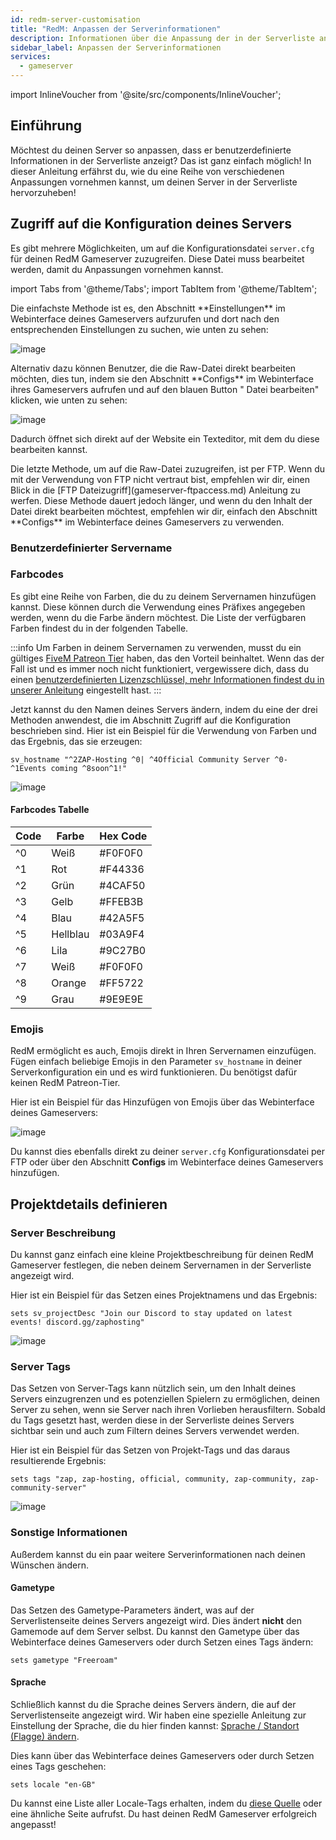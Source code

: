 ```yaml
---
id: redm-server-customisation
title: "RedM: Anpassen der Serverinformationen"
description: Informationen über die Anpassung der in der Serverliste angezeigten Informationen für RedM-Server - ZAP-Hosting.com - Dokumentation
sidebar_label: Anpassen der Serverinformationen
services:
  - gameserver
---
```


import InlineVoucher from '@site/src/components/InlineVoucher';

## Einführung

Möchtest du deinen Server so anpassen, dass er benutzerdefinierte Informationen in der Serverliste anzeigt? Das ist ganz einfach möglich! In dieser Anleitung erfährst du, wie du eine Reihe von verschiedenen Anpassungen vornehmen kannst, um deinen Server in der Serverliste hervorzuheben!

<InlineVoucher />

## Zugriff auf die Konfiguration deines Servers

Es gibt mehrere Möglichkeiten, um auf die Konfigurationsdatei `server.cfg` für deinen RedM Gameserver zuzugreifen. Diese Datei muss bearbeitet werden, damit du Anpassungen vornehmen kannst.

import Tabs from '@theme/Tabs';
import TabItem from '@theme/TabItem';

<Tabs>
<TabItem value="settings" label="Via Webinterface" default>
Die einfachste Methode ist es, den Abschnitt **Einstellungen** im Webinterface deines Gameservers aufzurufen und dort nach den entsprechenden Einstellungen zu suchen, wie unten zu sehen:

![image](https://github.com/zaphosting/docs/assets/42719082/43d0e6eb-a24d-46b8-a6a2-5659ae94084c)
</TabItem>

<TabItem value="configs" label="Via WI Config file">
Alternativ dazu können Benutzer, die die Raw-Datei direkt bearbeiten möchten, dies tun, indem sie den Abschnitt **Configs** im Webinterface ihres Gameservers aufrufen und auf den blauen Button " Datei bearbeiten" klicken, wie unten zu sehen:

![image](https://github.com/zaphosting/docs/assets/42719082/e3c7392c-7246-4133-be2e-383dac4b0327)

Dadurch öffnet sich direkt auf der Website ein Texteditor, mit dem du diese bearbeiten kannst.
</TabItem>

<TabItem value="ftp" label="Via FTP">
Die letzte Methode, um auf die Raw-Datei zuzugreifen, ist per FTP. Wenn du mit der Verwendung von FTP nicht vertraut bist, empfehlen wir dir, einen Blick in die [FTP Dateizugriff](gameserver-ftpaccess.md) Anleitung zu werfen. Diese Methode dauert jedoch länger, und wenn du den Inhalt der Datei direkt bearbeiten möchtest, empfehlen wir dir, einfach den Abschnitt **Configs** im Webinterface deines Gameservers zu verwenden.
</TabItem>
</Tabs>

### Benutzerdefinierter Servername

### Farbcodes

Es gibt eine Reihe von Farben, die du zu deinem Servernamen hinzufügen kannst. Diese können durch die Verwendung eines Präfixes angegeben werden, wenn du die Farbe ändern möchtest. Die Liste der verfügbaren Farben findest du in der folgenden Tabelle.

:::info
Um Farben in deinem Servernamen zu verwenden, musst du ein gültiges [FiveM Patreon Tier](https://www.patreon.com/FiveM/posts) haben, das den Vorteil beinhaltet. Wenn das der Fall ist und es immer noch nicht funktioniert, vergewissere dich, dass du einen [benutzerdefinierten Lizenzschlüssel, mehr Informationen findest du in unserer Anleitung](fivem-licensekey.md) eingestellt hast.
:::

Jetzt kannst du den Namen deines Servers ändern, indem du eine der drei Methoden anwendest, die im Abschnitt Zugriff auf die Konfiguration beschrieben sind. Hier ist ein Beispiel für die Verwendung von Farben und das Ergebnis, das sie erzeugen:
```
sv_hostname "^2ZAP-Hosting ^0| ^4Official Community Server ^0- ^1Events coming ^8soon^1!"
```

![image](https://github.com/zaphosting/docs/assets/42719082/32bbf492-9ee0-4c78-a391-9c44120369c2)

#### Farbcodes Tabelle

| Code | Farbe    | Hex Code |
| ---- | -------- | -------- |
| ^0   | Weiß     | #F0F0F0  |
| ^1   | Rot      | #F44336  |
| ^2   | Grün     | #4CAF50  |
| ^3   | Gelb     | #FFEB3B  |
| ^4   | Blau     | #42A5F5  |
| ^5   | Hellblau | #03A9F4  |
| ^6   | Lila     | #9C27B0  |
| ^7   | Weiß     | #F0F0F0  |
| ^8   | Orange   | #FF5722  |
| ^9   | Grau     | #9E9E9E  |

### Emojis

RedM ermöglicht es auch, Emojis direkt in Ihren Servernamen einzufügen. Fügen einfach beliebige Emojis in den Parameter `sv_hostname` in deiner Serverkonfiguration ein und es wird funktionieren. Du benötigst dafür keinen RedM Patreon-Tier.

Hier ist ein Beispiel für das Hinzufügen von Emojis über das Webinterface deines Gameservers:

![image](https://github.com/zaphosting/docs/assets/42719082/43d0e6eb-a24d-46b8-a6a2-5659ae94084c)

Du kannst dies ebenfalls direkt zu deiner `server.cfg` Konfigurationsdatei per FTP oder über den Abschnitt **Configs** im Webinterface deines Gameservers hinzufügen.



## Projektdetails definieren

### Server Beschreibung

Du kannst ganz einfach eine kleine Projektbeschreibung für deinen RedM Gameserver festlegen, die neben deinem Servernamen in der Serverliste angezeigt wird.

Hier ist ein Beispiel für das Setzen eines Projektnamens und das Ergebnis:

```
sets sv_projectDesc "Join our Discord to stay updated on latest events! discord.gg/zaphosting"
```

![image](https://github.com/zaphosting/docs/assets/42719082/32bbf492-9ee0-4c78-a391-9c44120369c2)

### Server Tags

Das Setzen von Server-Tags kann nützlich sein, um den Inhalt deines Servers einzugrenzen und es potenziellen Spielern zu ermöglichen, deinen Server zu sehen, wenn sie Server nach ihren Vorlieben herausfiltern. Sobald du Tags gesetzt hast, werden diese in der Serverliste deines Servers sichtbar sein und auch zum Filtern deines Servers verwendet werden.

Hier ist ein Beispiel für das Setzen von Projekt-Tags und das daraus resultierende Ergebnis:

```
sets tags "zap, zap-hosting, official, community, zap-community, zap-community-server"
```

![image](https://github.com/zaphosting/docs/assets/42719082/33407e9f-9e28-4264-9b13-e946ed5b434a)

### Sonstige Informationen

Außerdem kannst du ein paar weitere Serverinformationen nach deinen Wünschen ändern.

#### Gametype

Das Setzen des Gametype-Parameters ändert, was auf der Serverlistenseite deines Servers angezeigt wird. Dies ändert **nicht** den Gamemode auf dem Server selbst. Du kannst den Gametype über das Webinterface deines Gameservers oder durch Setzen eines Tags ändern:

```
sets gametype "Freeroam"
```

#### Sprache

Schließlich kannst du die Sprache deines Servers ändern, die auf der Serverlistenseite angezeigt wird. Wir haben eine spezielle Anleitung zur Einstellung der Sprache, die du hier finden kannst: [Sprache / Standort (Flagge) ändern](redm-locale.md).

Dies kann über das Webinterface deines Gameservers oder durch Setzen eines Tags geschehen:
```
sets locale "en-GB"
```

Du kannst eine Liste aller Locale-Tags erhalten, indem du [diese Quelle](https://github.com/TiagoDanin/Locale-Codes#locale-list) oder eine ähnliche Seite aufrufst. Du hast deinen RedM Gameserver erfolgreich angepasst!
